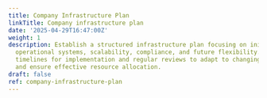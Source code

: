 ```yaml
---
title: Company Infrastructure Plan
linkTitle: Company infrastructure plan
date: '2025-04-29T16:47:00Z'
weight: 1
description: Establish a structured infrastructure plan focusing on initial setup,
  operational systems, scalability, compliance, and future flexibility. Prioritize
  timelines for implementation and regular reviews to adapt to changing business needs
  and ensure effective resource allocation.
draft: false
ref: company-infrastructure-plan
---
```


